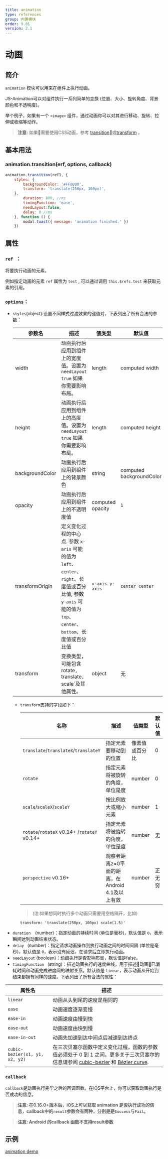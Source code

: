 ```yaml
---
title: animation
type: references
group: 内置模块
order: 9.01
version: 2.1
---
```


# 动画

## 简介

``animation`` 模块可以用来在组件上执行动画。

JS-Animation可以对组件执行一系列简单的变换 (位置、大小、旋转角度、背景颜色和不透明度)。

举个例子，如果有一个 `<image>` 组件，通过动画你可以对其进行移动、旋转、拉伸或收缩等动作。

> **注意:** 如果需要使用CSS动画，参考 [transition](../../wiki/common-styles.html#property)或[transform](../../wiki/common-styles.html#transform) 。


## 基本用法

### animation.transition(erf, options, callback)

```javascript
animation.transition(ref1, {
    styles: {
        backgroundColor: '#FF0000',
        transform: 'translate(250px, 100px)',
    },
        duration: 800, //ms
        timingFunction: 'ease',
        needLayout:false,
        delay: 0 //ms
    }, function () {
        modal.toast({ message: 'animation finished.' })
    })
```

## 属性

### `ref `：

将要执行动画的元素。

例如指定动画的元素 ``ref`` 属性为 ``test`` , 可以通过调用 `this.$refs.test` 来获取元素的引用。

### `options`：

- `styles`(object):设置不同样式过渡效果的键值对，下表列出了所有合法的参数：

  | 参数名             | 描述                                   | 值类型             | 默认值             |
  | --------------- | ---------------------------------------- | ---------- | --------------- |
  | width           | 动画执行后应用到组件上的宽度值。设置为 `needLayout` `true` 如果你需要影响布局。               | length     | computed width               |
  | height          | 动画执行后应用到组件上的高度值。设置为 `needLayout` `true` 如果你需要影响布局。       | length     | computed height              |
  | backgroundColor | 动画执行后应用到组件上的背景颜色                         | string          | computed backgroundColor            |
  | opacity         | 动画执行后应用到组件上的不透明度值                        | computed opacity   | `1`             |
  | transformOrigin | 定义变化过程的中心点. 参数 `x-aris` 可能的值为 `left`、`center`、`right`、长度值或百分比值, 参数 `y-axis` 可能的值为 `top`、`center`、`bottom`、长度值或百分比值 | `x-axis y-axis` | `center center` |
  | transform       | 变换类型，可能包含rotate`, `translate`, `scale`及其他属性。| object| 无 |

  * `transform`支持的字段如下：

    | 名称                                       | 描述                              | 值类型     | 默认值  |
    | ---------------------------------------- | ------------------------------- | ------- | ---- |
    | `translate`/`translateX`/`translateY`    | 指定元素要移动到的位置                     | 像素值或百分比 | 0    |
    | `rotate`                                 | 指定元素将被旋转的角度，单位是度                | number  | 0    |
    | `scale`/`scaleX`/`scaleY`                | 按比例放大或缩小元素                      | number  | 1    |
    | `rotate`/`rotateX` <span class="api-version">v0.14+</span> /`rotateY` <span class="api-version">v0.14+</span> | 指定元素将被旋转的角度，单位是度                | number  | 无    |
    | `perspective` <span class="api-version">v0.16+</span> | 观察者距离z=0平面的距离，在Android 4.1及以上有效 | number  | 正无穷  |

    > (注:如果想同时执行多个动画只需要用空格隔开，比如)
      ```
     transform: 'translate(250px, 100px) scale(1.5)'
      ```

* `duration  `(number)：指定动画的持续时间 (单位是毫秒)，默认值是 `0`，表示瞬间达到动画结束状态。
* `delay ` (number)：指定请求动画操作到执行动画之间的时间间隔 (单位是毫秒)，默认值是 `0`，表示没有延迟，在请求后立即执行动画。
* `needLayout` (boolean)：动画执行是否影响布局，默认值是false。
* `timingFunction ` (string)：描述动画执行的速度曲线，用于描述动画已消耗时间和动画完成进度间的映射关系。默认值是 `linear`，表示动画从开始到结束都拥有同样的速度。下表列出了所有合法的属性：

| 属性名                            | 描述                                       |
| ------------------------------ | ---------------------------------------- |
| `linear`                       | 动画从头到尾的速度是相同的                            |
| `ease`                         | 动画速度逐渐变慢                                 |
| `ease-in`                      | 动画速度由慢到快                                 |
| `ease-out`                     | 动画速度由快到慢                                 |
| `ease-in-out`                  | 动画先加速到达中间点后减速到达终点                        |
| `cubic-bezier(x1, y1, x2, y2)` | 在三次贝塞尔函数中定义变化过程，函数的参数值必须处于 0 到 1 之间。更多关于三次贝塞尔的信息请参阅 [cubic-bezier](http://cubic-bezier.com/) 和 [Bézier curve](https://en.wikipedia.org/wiki/B%C3%A9zier_curve). |

### `callback ` 
`callback`是动画执行完毕之后的回调函数。在iOS平台上，你可以获取动画执行是否成功的信息。

  > **注意: 在0.16.0+版本后，iOS上可以获取 animation 是否执行成功的信息，callback中的`result`参数会有两种，分别是是`Success`与`Fail`。**
  
  > **注意: Android 的callback 函数不支持result参数**

## 示例
[animation demo](http://dotwe.org/vue/a6c03edd4c5bbd6caea29cac688269a0)
